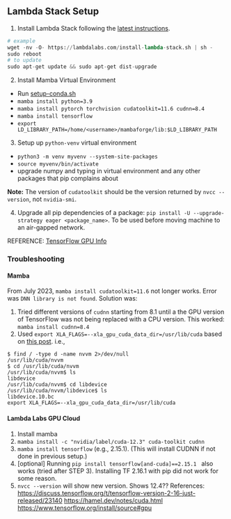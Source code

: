 ## Lambda Stack Setup

1. Install Lambda Stack following the [latest instructions](https://lambdalabs.com/lambda-stack-deep-learning-software).
```python
# example
wget -nv -O- https://lambdalabs.com/install-lambda-stack.sh | sh -
sudo reboot
# to update
sudo apt-get update && sudo apt-get dist-upgrade
```

2. Install Mamba Virtual Environment
  - Run [setup-conda.sh](https://github.com/amaiya/devsetup/blob/main/setup-conda.sh)
  - `mamba install python=3.9`
  - `mamba install pytorch torchvision cudatoolkit=11.6 cudnn=8.4`
  - `mamba install tensorflow` 
  - `export LD_LIBRARY_PATH=/home/<username>/mambaforge/lib:$LD_LIBRARY_PATH`

3. Setup up `python-venv` virtual environment
  - `python3 -m venv myvenv --system-site-packages`
  - `source myvenv/bin/activate`
  - upgrade numpy and typing in virtual environment and any other packages that pip complains about

**Note:** The version of `cudatoolkit` should be the version returned by `nvcc --version`, not `nvidia-smi`.

4. Upgrade all pip dependencies of a package: `pip install -U --upgrade-strategy eager <package_name>`. To be used before moving machine to an air-gapped network.


REFERENCE: [TensorFlow GPU Info](https://www.tensorflow.org/install/source#gpu)



### Troubleshooting

#### Mamba
From July 2023, `mamba install cudatoolkit=11.6` not longer works. Error was `DNN library is not found`.
Solution was:
1. Tried different versions of `cudnn` starting from 8.1 until a the GPU version of TensorFlow was not being replaced with a CPU version. This worked: `mamba install cudnn=8.4`
2. Used `export XLA_FLAGS=--xla_gpu_cuda_data_dir=/usr/lib/cuda` based on [this post](https://stackoverflow.com/questions/68614547/tensorflow-libdevice-not-found-why-is-it-not-found-in-the-searched-path).
i.e.,
```shell
$ find / -type d -name nvvm 2>/dev/null
/usr/lib/cuda/nvvm
$ cd /usr/lib/cuda/nvvm
/usr/lib/cuda/nvvm$ ls
libdevice
/usr/lib/cuda/nvvm$ cd libdevice
/usr/lib/cuda/nvvm/libdevice$ ls
libdevice.10.bc
export XLA_FLAGS=--xla_gpu_cuda_data_dir=/usr/lib/cuda
```
#### Lambda Labs GPU Cloud
1. Install mamba
2. `mamba install -c "nvidia/label/cuda-12.3" cuda-toolkit cudnn` 
3. `mamba install tensorflow` (e.g., 2.15.1).  (This will install CUDNN if not done in previous setup.)
4. [optional] Running `pip install tensorflow[and-cuda]==2.15.1 ` also works (tried after STEP 3). Installing TF 2.16.1 with pip did not work for some reason.
5. `nvcc --version` will show new version.  Shows 12.4??
References:
https://discuss.tensorflow.org/t/tensorflow-version-2-16-just-released/23140
https://hamel.dev/notes/cuda.html
https://www.tensorflow.org/install/source#gpu

